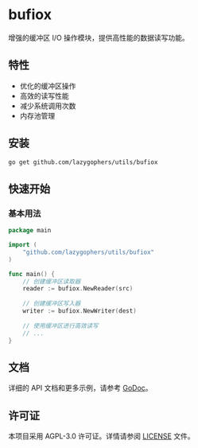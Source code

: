 # bufiox

增强的缓冲区 I/O 操作模块，提供高性能的数据读写功能。

## 特性

- 优化的缓冲区操作
- 高效的读写性能
- 减少系统调用次数
- 内存池管理

## 安装

```bash
go get github.com/lazygophers/utils/bufiox
```

## 快速开始

### 基本用法

```go
package main

import (
    "github.com/lazygophers/utils/bufiox"
)

func main() {
    // 创建缓冲区读取器
    reader := bufiox.NewReader(src)
    
    // 创建缓冲区写入器
    writer := bufiox.NewWriter(dest)
    
    // 使用缓冲区进行高效读写
    // ...
}
```

## 文档

详细的 API 文档和更多示例，请参考 [GoDoc](https://pkg.go.dev/github.com/lazygophers/utils/bufiox)。

## 许可证

本项目采用 AGPL-3.0 许可证。详情请参阅 [LICENSE](../LICENSE) 文件。